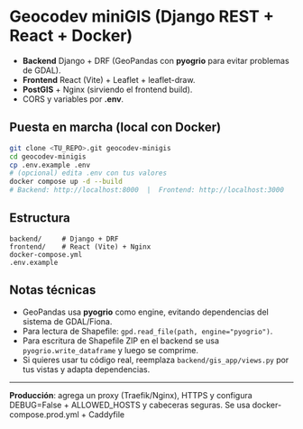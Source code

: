 # Geocodev miniGIS (Django REST + React + Docker)

- **Backend** Django + DRF (GeoPandas con **pyogrio** para evitar problemas de GDAL).
- **Frontend** React (Vite) + Leaflet + leaflet-draw.
- **PostGIS** + Nginx (sirviendo el frontend build).
- CORS y variables por **.env**.

## Puesta en marcha (local con Docker)

```bash
git clone <TU_REPO>.git geocodev-minigis
cd geocodev-minigis
cp .env.example .env
# (opcional) edita .env con tus valores
docker compose up -d --build
# Backend: http://localhost:8000  |  Frontend: http://localhost:3000
```

## Estructura

```
backend/     # Django + DRF
frontend/    # React (Vite) + Nginx
docker-compose.yml
.env.example
```

## Notas técnicas
- GeoPandas usa **pyogrio** como engine, evitando dependencias del sistema de GDAL/Fiona.
- Para lectura de Shapefile: `gpd.read_file(path, engine="pyogrio")`.
- Para escritura de Shapefile ZIP en el backend se usa `pyogrio.write_dataframe` y luego se comprime.
- Si quieres usar tu código real, reemplaza `backend/gis_app/views.py` por tus vistas y adapta dependencias.

---

**Producción**: agrega un proxy (Traefik/Nginx), HTTPS y configura DEBUG=False + ALLOWED_HOSTS y cabeceras seguras.
Se usa docker-compose.prod.yml + Caddyfile
